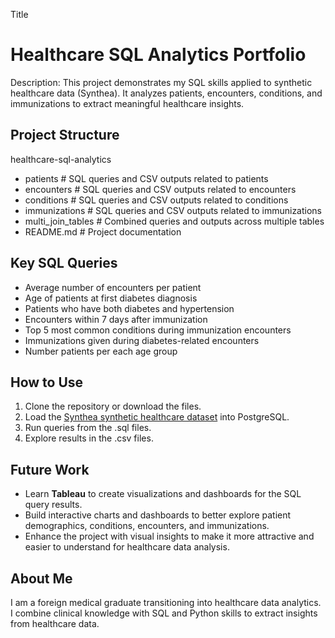Title
  # Healthcare SQL Analytics Portfolio

Description: 
This project demonstrates my SQL skills applied to synthetic healthcare data (Synthea). 
It analyzes patients, encounters, conditions, and immunizations to extract meaningful healthcare insights.

## Project Structure

healthcare-sql-analytics

- patients             # SQL queries and CSV outputs related to patients
- encounters           # SQL queries and CSV outputs related to encounters
- conditions           # SQL queries and CSV outputs related to conditions
- immunizations        # SQL queries and CSV outputs related to immunizations
- multi_join_tables    # Combined queries and outputs across multiple tables
- README.md            # Project documentation

## Key SQL Queries

- Average number of encounters per patient
- Age of patients at first diabetes diagnosis
- Patients who have both diabetes and hypertension
- Encounters within 7 days after immunization
- Top 5 most common conditions during immunization encounters
- Immunizations given during diabetes-related encounters
- Number patients per each age group

## How to Use

1. Clone the repository or download the files.
2. Load the [Synthea synthetic healthcare dataset](https://synthetichealth.github.io/synthea/) into PostgreSQL.
3. Run queries from the .sql files.
4. Explore results in the .csv files.

## Future Work

- Learn **Tableau** to create visualizations and dashboards for the SQL query results.  
- Build interactive charts and dashboards to better explore patient demographics, conditions, encounters, and immunizations.  
- Enhance the project with visual insights to make it more attractive and easier to understand for healthcare data analysis.

## About Me

I am a foreign medical graduate transitioning into healthcare data analytics. 
I combine clinical knowledge with SQL and Python skills to extract insights from healthcare data.

